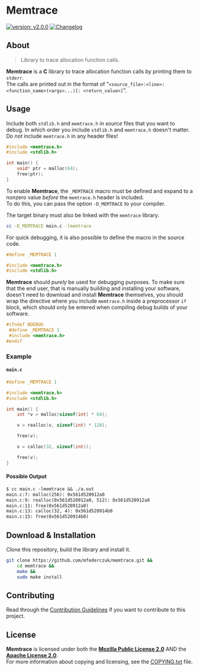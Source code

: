 # Memtrace #

[version_shield]: https://img.shields.io/badge/version-v2.0.0-informational.svg
[release_page]: https://github.com/mfederczuk/memtrace/releases/tag/v2.0.0 "Release v2.0.0"
[![version: v2.0.0][version_shield]][release_page]
[![Changelog](https://img.shields.io/badge/-Changelog-informational.svg)](CHANGELOG.md "Changelog")

## About ##

> Library to trace allocation function calls.

**Memtrace** is a **C** library to trace allocation function calls by printing them to `stderr`.  
The calls are printed out in the format of "`<source_file>:<line>: <function_name>(<args>...)[: <return_value>]`".

## Usage ##

Include both `stdlib.h` and `memtrace.h` in *source* files that you want to debug.
In which order you include `stdlib.h` and `memtrace.h` doesn't matter.  
Do *not* include `memtrace.h` in any header files!

```c
#include <memtrace.h>
#include <stdlib.h>

int main() {
	void* ptr = malloc(64);
	free(ptr);
}
```

To enable **Memtrace**, the `_MEMTRACE` macro must be defined and expand to a nonzero value *before* the `memtrace.h`
header is included.  
To do this, you can pass the option `-D_MEMTRACE` to your compiler.

The target binary must also be linked with the `memtrace` library.

```sh
cc -D_MEMTRACE main.c -lmemtrace
```

For quick debugging, it is also possible to define the macro in the source code.

```c
#define _MEMTRACE 1

#include <memtrace.h>
#include <stdlib.h>
```

**Memtrace** should *purely* be used for debugging purposes.
To make sure that the end user, that is manually building and installing your software, doesn't need to download and
install **Memtrace** themselves, you should wrap the directive where you include `memtrace.h` inside a preprocessor `if`
block, which should only be entered when compiling debug builds of your software.

```c
#ifndef NDEBUG
 #define _MEMTRACE 1
 #include <memtrace.h>
#endif
```

### Example ###

#### `main.c` ####

```c
#define _MEMTRACE 1

#include <memtrace.h>
#include <stdlib.h>

int main() {
	int *v = malloc(sizeof(int) * 64);

	v = realloc(v, sizeof(int) * 128);

	free(v);

	v = calloc(32, sizeof(int));

	free(v);
}
```

#### Possible Output ####

```txt
$ cc main.c -lmemtrace && ./a.out
main.c:7: malloc(256): 0x561d520912a0
main.c:9: realloc(0x561d520912a0, 512): 0x561d520912a0
main.c:11: free(0x561d520912a0)
main.c:13: calloc(32, 4): 0x561d520914b0
main.c:15: free(0x561d520914b0)
```

## Download & Installation ##

Clone this repository, build the library and install it.

```sh
git clone https://github.com/mfederczuk/memtrace.git &&
	cd memtrace &&
	make &&
	sudo make install
```

## Contributing ##

Read through the [Contribution Guidelines](CONTRIBUTING.md) if you want to contribute to this project.

## License ##

**Memtrace** is licensed under both the [**Mozilla Public License 2.0**](LICENSES/MPL-2.0.txt) AND the
[**Apache License 2.0**](LICENSES/Apache-2.0.txt).  
For more information about copying and licensing, see the [COPYING.txt](COPYING.txt) file.
